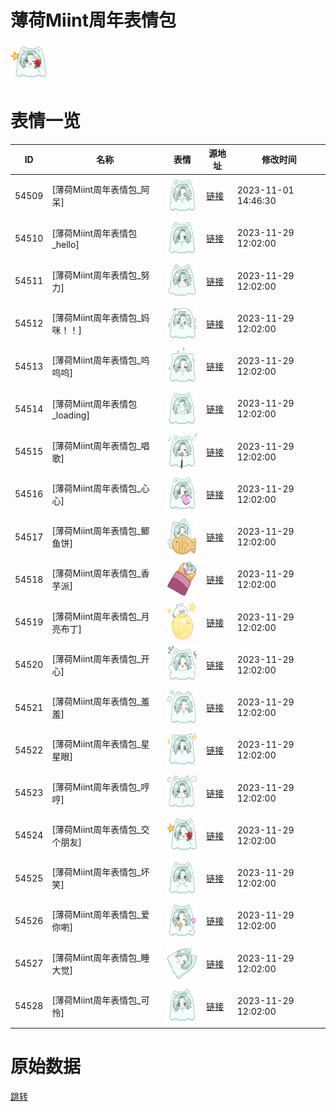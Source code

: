 # 薄荷Miint周年表情包

<img src="./cover.png" height="60" alt="cover" />

# 表情一览

|ID|名称|表情|源地址|修改时间|
|----|----|----|----|----|
|54509|[薄荷Miint周年表情包_阿呆]|<img src="./pic/054509_%5B薄荷Miint周年表情包_阿呆%5D.png" height="60" alt="阿呆"/>|[链接](https://i0.hdslb.com/bfs/garb/fe5bc354f9383b41e49cd7ae9319873453d301fd.png)|2023-11-01 14:46:30|
|54510|[薄荷Miint周年表情包_hello]|<img src="./pic/054510_%5B薄荷Miint周年表情包_hello%5D.png" height="60" alt="hello"/>|[链接](https://i0.hdslb.com/bfs/garb/c133c7efe99825175708d5dc46035a43ddccafe1.png)|2023-11-29 12:02:00|
|54511|[薄荷Miint周年表情包_努力]|<img src="./pic/054511_%5B薄荷Miint周年表情包_努力%5D.png" height="60" alt="努力"/>|[链接](https://i0.hdslb.com/bfs/garb/6ab6f55cfc83f3312f88cb3fd8307ab45083b440.png)|2023-11-29 12:02:00|
|54512|[薄荷Miint周年表情包_妈咪！！]|<img src="./pic/054512_%5B薄荷Miint周年表情包_妈咪！！%5D.png" height="60" alt="妈咪！！"/>|[链接](https://i0.hdslb.com/bfs/garb/d1c202508aac71ecb6d8fa6e9781ddb25149dea1.png)|2023-11-29 12:02:00|
|54513|[薄荷Miint周年表情包_呜呜呜]|<img src="./pic/054513_%5B薄荷Miint周年表情包_呜呜呜%5D.png" height="60" alt="呜呜呜"/>|[链接](https://i0.hdslb.com/bfs/garb/95089f5adc8abac81a89be25292ca8a991b424d2.png)|2023-11-29 12:02:00|
|54514|[薄荷Miint周年表情包_loading]|<img src="./pic/054514_%5B薄荷Miint周年表情包_loading%5D.png" height="60" alt="loading"/>|[链接](https://i0.hdslb.com/bfs/garb/771ea77870febe726d1c45f675eb447543172b98.png)|2023-11-29 12:02:00|
|54515|[薄荷Miint周年表情包_唱歌]|<img src="./pic/054515_%5B薄荷Miint周年表情包_唱歌%5D.png" height="60" alt="唱歌"/>|[链接](https://i0.hdslb.com/bfs/garb/ad1acb67e5530480b8df22e29db961313905950f.png)|2023-11-29 12:02:00|
|54516|[薄荷Miint周年表情包_心心]|<img src="./pic/054516_%5B薄荷Miint周年表情包_心心%5D.png" height="60" alt="心心"/>|[链接](https://i0.hdslb.com/bfs/garb/322951bcdb4b244f1ead3c3f8060b21cddb96897.png)|2023-11-29 12:02:00|
|54517|[薄荷Miint周年表情包_鲫鱼饼]|<img src="./pic/054517_%5B薄荷Miint周年表情包_鲫鱼饼%5D.png" height="60" alt="鲫鱼饼"/>|[链接](https://i0.hdslb.com/bfs/garb/5eea3cf3029de0f75b919dba33165d4a30fb3bac.png)|2023-11-29 12:02:00|
|54518|[薄荷Miint周年表情包_香芋派]|<img src="./pic/054518_%5B薄荷Miint周年表情包_香芋派%5D.png" height="60" alt="香芋派"/>|[链接](https://i0.hdslb.com/bfs/garb/f9008bf4d8207dfbfdb01dae28b1c6f0a7aeecb2.png)|2023-11-29 12:02:00|
|54519|[薄荷Miint周年表情包_月亮布丁]|<img src="./pic/054519_%5B薄荷Miint周年表情包_月亮布丁%5D.png" height="60" alt="月亮布丁"/>|[链接](https://i0.hdslb.com/bfs/garb/ef5e613fba617a028c62137cc651c5ec71dce051.png)|2023-11-29 12:02:00|
|54520|[薄荷Miint周年表情包_开心]|<img src="./pic/054520_%5B薄荷Miint周年表情包_开心%5D.png" height="60" alt="开心"/>|[链接](https://i0.hdslb.com/bfs/garb/4c7e5c90ea61a4930e521714572c5f941d031fc9.png)|2023-11-29 12:02:00|
|54521|[薄荷Miint周年表情包_羞羞]|<img src="./pic/054521_%5B薄荷Miint周年表情包_羞羞%5D.png" height="60" alt="羞羞"/>|[链接](https://i0.hdslb.com/bfs/garb/4ee98203cd0d48494564ea08efa0f384b490da58.png)|2023-11-29 12:02:00|
|54522|[薄荷Miint周年表情包_星星眼]|<img src="./pic/054522_%5B薄荷Miint周年表情包_星星眼%5D.png" height="60" alt="星星眼"/>|[链接](https://i0.hdslb.com/bfs/garb/f4f1bcd89cf64730e9059cb69e09ecceb1e37d05.png)|2023-11-29 12:02:00|
|54523|[薄荷Miint周年表情包_哼哼]|<img src="./pic/054523_%5B薄荷Miint周年表情包_哼哼%5D.png" height="60" alt="哼哼"/>|[链接](https://i0.hdslb.com/bfs/garb/ae498d285eaa156d8ae068d9db07c86013684d9a.png)|2023-11-29 12:02:00|
|54524|[薄荷Miint周年表情包_交个朋友]|<img src="./pic/054524_%5B薄荷Miint周年表情包_交个朋友%5D.png" height="60" alt="交个朋友"/>|[链接](https://i0.hdslb.com/bfs/garb/4336228d0b5346ac4f4528181c57c0ee773a8a8a.png)|2023-11-29 12:02:00|
|54525|[薄荷Miint周年表情包_坏笑]|<img src="./pic/054525_%5B薄荷Miint周年表情包_坏笑%5D.png" height="60" alt="坏笑"/>|[链接](https://i0.hdslb.com/bfs/garb/46a71d01f652576273e3a2dfb3dc412c71bbf653.png)|2023-11-29 12:02:00|
|54526|[薄荷Miint周年表情包_爱你喲]|<img src="./pic/054526_%5B薄荷Miint周年表情包_爱你喲%5D.png" height="60" alt="爱你喲"/>|[链接](https://i0.hdslb.com/bfs/garb/fba8281f0419467e31ffb8c91b8884c800e86922.png)|2023-11-29 12:02:00|
|54527|[薄荷Miint周年表情包_睡大觉]|<img src="./pic/054527_%5B薄荷Miint周年表情包_睡大觉%5D.png" height="60" alt="睡大觉"/>|[链接](https://i0.hdslb.com/bfs/garb/dfcfc7f6658ac696e98de23bc18b28f84bee7781.png)|2023-11-29 12:02:00|
|54528|[薄荷Miint周年表情包_可怜]|<img src="./pic/054528_%5B薄荷Miint周年表情包_可怜%5D.png" height="60" alt="可怜"/>|[链接](https://i0.hdslb.com/bfs/garb/7bffce083d9a0e078864c237319a82139acdb972.png)|2023-11-29 12:02:00|

# 原始数据

[跳转](./raw.json)

